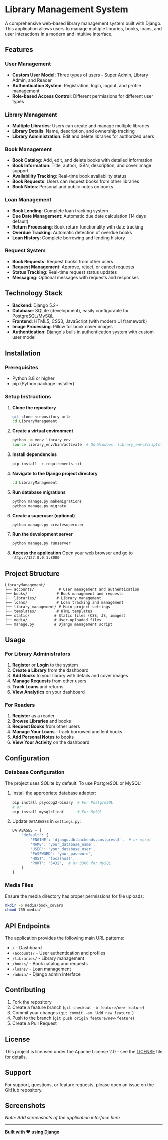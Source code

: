 # Library Management System

A comprehensive web-based library management system built with Django. This application allows users to manage multiple libraries, books, loans, and user interactions in a modern and intuitive interface.

## Features

### User Management
- **Custom User Model**: Three types of users - Super Admin, Library Admin, and Reader
- **Authentication System**: Registration, login, logout, and profile management
- **Role-based Access Control**: Different permissions for different user types

### Library Management
- **Multiple Libraries**: Users can create and manage multiple libraries
- **Library Details**: Name, description, and ownership tracking
- **Library Administration**: Edit and delete libraries for authorized users

### Book Management
- **Book Catalog**: Add, edit, and delete books with detailed information
- **Book Information**: Title, author, ISBN, description, and cover image support
- **Availability Tracking**: Real-time book availability status
- **Book Requests**: Users can request books from other libraries
- **Book Notes**: Personal and public notes on books

### Loan Management
- **Book Lending**: Complete loan tracking system
- **Due Date Management**: Automatic due date calculation (14 days default)
- **Return Processing**: Book return functionality with date tracking
- **Overdue Tracking**: Automatic detection of overdue books
- **Loan History**: Complete borrowing and lending history

### Request System
- **Book Requests**: Request books from other users
- **Request Management**: Approve, reject, or cancel requests
- **Status Tracking**: Real-time request status updates
- **Messaging**: Optional messages with requests and responses

## Technology Stack

- **Backend**: Django 5.2+
- **Database**: SQLite (development), easily configurable for PostgreSQL/MySQL
- **Frontend**: HTML5, CSS3, JavaScript (with modern UI framework)
- **Image Processing**: Pillow for book cover images
- **Authentication**: Django's built-in authentication system with custom user model

## Installation

### Prerequisites
- Python 3.8 or higher
- pip (Python package installer)

### Setup Instructions

1. **Clone the repository**
   ```bash
   git clone <repository-url>
   cd LibraryManagement
   ```

2. **Create a virtual environment**
   ```bash
   python -m venv library_env
   source library_env/bin/activate  # On Windows: library_env\Scripts\activate
   ```

3. **Install dependencies**
   ```bash
   pip install -r requirements.txt
   ```

4. **Navigate to the Django project directory**
   ```bash
   cd LibraryManagement
   ```

5. **Run database migrations**
   ```bash
   python manage.py makemigrations
   python manage.py migrate
   ```

6. **Create a superuser (optional)**
   ```bash
   python manage.py createsuperuser
   ```

7. **Run the development server**
   ```bash
   python manage.py runserver
   ```

8. **Access the application**
   Open your web browser and go to `http://127.0.0.1:8000`

## Project Structure

```
LibraryManagement/
├── accounts/           # User management and authentication
├── books/             # Book management and requests
├── libraries/         # Library management
├── loans/             # Loan tracking and management
├── library_management/ # Main project settings
├── templates/         # HTML templates
├── static/           # Static files (CSS, JS, images)
├── media/            # User-uploaded files
└── manage.py         # Django management script
```

## Usage

### For Library Administrators
1. **Register** or **Login** to the system
2. **Create a Library** from the dashboard
3. **Add Books** to your library with details and cover images
4. **Manage Requests** from other users
5. **Track Loans** and returns
6. **View Analytics** on your dashboard

### For Readers
1. **Register** as a reader
2. **Browse Libraries** and books
3. **Request Books** from other users
4. **Manage Your Loans** - track borrowed and lent books
5. **Add Personal Notes** to books
6. **View Your Activity** on the dashboard

## Configuration

### Database Configuration
The project uses SQLite by default. To use PostgreSQL or MySQL:

1. Install the appropriate database adapter:
   ```bash
   pip install psycopg2-binary  # For PostgreSQL
   # or
   pip install mysqlclient      # For MySQL
   ```

2. Update `DATABASES` in `settings.py`:
   ```python
   DATABASES = {
       'default': {
           'ENGINE': 'django.db.backends.postgresql',  # or mysql
           'NAME': 'your_database_name',
           'USER': 'your_database_user',
           'PASSWORD': 'your_password',
           'HOST': 'localhost',
           'PORT': '5432',  # or 3306 for MySQL
       }
   }
   ```

### Media Files
Ensure the media directory has proper permissions for file uploads:
```bash
mkdir -p media/book_covers
chmod 755 media/
```

## API Endpoints

The application provides the following main URL patterns:
- `/` - Dashboard
- `/accounts/` - User authentication and profiles
- `/libraries/` - Library management
- `/books/` - Book catalog and requests
- `/loans/` - Loan management
- `/admin/` - Django admin interface

## Contributing

1. Fork the repository
2. Create a feature branch (`git checkout -b feature/new-feature`)
3. Commit your changes (`git commit -am 'Add new feature'`)
4. Push to the branch (`git push origin feature/new-feature`)
5. Create a Pull Request

## License

This project is licensed under the Apache License 2.0 - see the [LICENSE](LICENSE) file for details.

## Support

For support, questions, or feature requests, please open an issue on the GitHub repository.

## Screenshots

*Note: Add screenshots of the application interface here*

---

**Built with ❤️ using Django**
